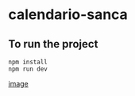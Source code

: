 # calendario-sanca

## To run the project
```
npm install
npm run dev
```
[image](https://user-images.githubusercontent.com/73005084/229658788-b9dddcfd-1b5f-4069-85f0-dcc6b896bd78.png)
